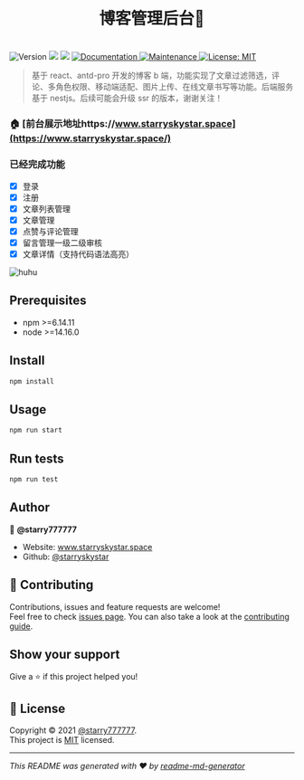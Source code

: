 <h1 align="center">博客管理后台👋</h1><h1 align="center"></h1>
<p>
  <img alt="Version" src="https://img.shields.io/badge/version-1.0.0-blue.svg?cacheSeconds=2592000" />
  <img src="https://img.shields.io/badge/npm-%3E%3D6.14.11-blue.svg" />
  <img src="https://img.shields.io/badge/node-%3E%3D14.16.0-blue.svg" />
  <a href="https://github.com/starryskystar/blog-b#readme" target="_blank">
    <img alt="Documentation" src="https://img.shields.io/badge/documentation-yes-brightgreen.svg" />
  </a>
  <a href="https://github.com/starryskystar/blog-b/graphs/commit-activity" target="_blank">
    <img alt="Maintenance" src="https://img.shields.io/badge/Maintained%3F-yes-green.svg" />
  </a>
  <a href="https://github.com/starryskystar/blog-b/blob/master/LICENSE" target="_blank">
    <img alt="License: MIT" src="https://img.shields.io/github/license/starryskystar/blog-b" />
  </a>
</p>

> 基于 react、antd-pro 开发的博客 b 端，功能实现了文章过滤筛选，评论、多角色权限、移动端适配、图片上传、在线文章书写等功能。后端服务基于 nestjs。后续可能会升级 ssr 的版本，谢谢关注！

### 🏠 [前台展示地址https://www.starryskystar.space](https://www.starryskystar.space/)

### 已经完成功能

- [x] 登录  
- [x] 注册 
- [x] 文章列表管理
- [x] 文章管理
- [x] 点赞与评论管理
- [x] 留言管理一级二级审核
- [x] 文章详情（支持代码语法高亮）

![huhu](https://user-images.githubusercontent.com/26371465/145365887-ca48d7e7-e3b6-41f3-8c54-7145ff81ba78.gif)



## Prerequisites

- npm >=6.14.11
- node >=14.16.0

## Install

```sh
npm install
```

## Usage

```sh
npm run start
```

## Run tests

```sh
npm run test
```

## Author

👤 **@starry777777**

- Website: www.starryskystar.space
- Github: [@starryskystar](https://github.com/starryskystar)

## 🤝 Contributing

Contributions, issues and feature requests are welcome!<br />Feel free to check [issues page](https://github.com/starryskystar/blog-b/issues). You can also take a look at the [contributing guide](https://github.com/starryskystar/blog-b/blob/master/CONTRIBUTING.md).

## Show your support

Give a ⭐️ if this project helped you!

## 📝 License

Copyright © 2021 [@starry777777](https://github.com/starryskystar).<br /> This project is [MIT](https://github.com/starryskystar/blog-b/blob/master/LICENSE) licensed.

---

_This README was generated with ❤️ by [readme-md-generator](https://github.com/kefranabg/readme-md-generator)_
